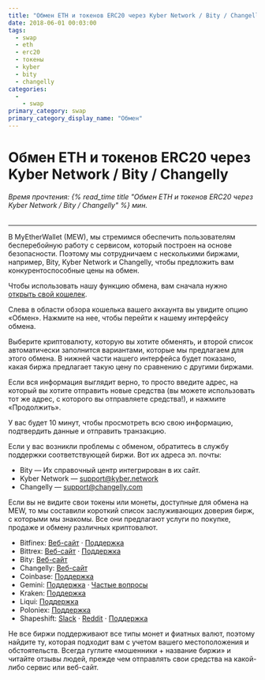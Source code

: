 ```yaml
---
title: "Обмен ETH и токенов ERC20 через Kyber Network / Bity / Changelly"
date: 2018-06-01 00:03:00
tags:
  - swap
  - eth
  - erc20
  - токены
  - kyber
  - bity
  - changelly
categories:
  - 
    - swap
primary_category: swap
primary_category_display_name: "Обмен"
---
```


# __Обмен ETH и токенов ERC20 через Kyber Network / Bity / Changelly__
###### Время прочтения: {% read_time title "Обмен ETH и токенов ERC20 через Kyber Network / Bity / Changelly" %} мин.
***

В MyEtherWallet (MEW), мы стремимся обеспечить пользователям бесперебойную работу с сервисом, который построен на основе безопасности. Поэтому мы сотрудничаем с несколькими биржами, например, Bity, Kyber Network и Changelly, чтобы предложить вам конкурентоспособные цены на обмен.

Чтобы использовать нашу функцию обмена, вам сначала нужно [открыть свой кошелек](/@@@@@@/getting-started/how-to-access-your-wallet).

Слева в области обзора кошелька вашего аккаунта вы увидите опцию «Обмен». Нажмите на нее, чтобы перейти к нашему интерфейсу обмена.

Выберите криптовалюту, которую вы хотите обменять, и второй список автоматически заполнится вариантами, которые мы предлагаем для этого обмена. В нижней части нашего интерфейса будет показано, какая биржа предлагает такую цену по сравнению с другими биржами.

Если вся информация выглядит верно, то просто введите адрес, на который вы хотите отправить новые средства (вы можете использовать тот же адрес, с которого вы отправляете средства!), и нажмите «Продолжить».

У вас будет 10 минут, чтобы просмотреть всю свою информацию, подтвердить данные и отправить транзакцию.

Если у вас возникли проблемы с обменом, обратитесь в службу поддержки соответствующей биржи. Вот их адреса эл. почты:

* Bity — Их справочный центр интегрирован в их сайт.
* Kyber Network — support@kyber.network
* Changelly — support@changelly.com

Если вы не видите свои токены или монеты, доступные для обмена на MEW, то мы составили короткий список заслуживающих доверия бирж, с которыми мы знакомы. Все они предлагают услуги по покупке, продаже и обмену различных криптовалют.

* Bitfinex: [Веб-сайт](https://www.bitfinex.com/) · [Поддержка](https://www.bitfinex.com/support)
* Bittrex: [Веб-сайт](https://bittrex.com/Home/Markets) · [Поддержка](https://bittrex.com/Home/Contact)
* Bity: [Веб-сайт](https://bity.com/af/jshkb37v)
* Changelly: [Веб-сайт](https://changelly.com/about)
* Coinbase: [Поддержка](https://support.coinbase.com/)
* Gemini: [Поддержка](https://gemini24.zendesk.com/hc/en-us/requests/new) · [Частые вопросы](https://gemini24.zendesk.com/hc/en-us)
* Kraken: [Поддержка](https://support.kraken.com/hc/en-us)
* Liqui: [Поддержка](https://liqui.freshdesk.com/support/home)
* Poloniex: [Поддержка](https://poloniex.com/support/)
* Shapeshift: [Slack](https://shapeshiftcommunity.herokuapp.com/) · [Reddit](https://www.reddit.com/r/shapeshiftio) · [Поддержка](https://shapeshift.zendesk.com/hc/en-us/requests/new)

Не все биржи поддерживают все типы монет и фиатных валют, поэтому найдите ту, которая подходит вам с учетом вашего местоположения и обстоятельств. Всегда гуглите «мошенники + название биржи» и читайте отзывы людей, прежде чем отправлять свои средства на какой-либо сервис или веб-сайт.
